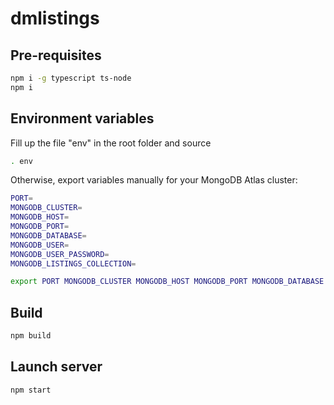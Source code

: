 # dmlistings

## Pre-requisites

```sh
npm i -g typescript ts-node
npm i
```

## Environment variables

Fill up the file "env" in the root folder and source

```sh
. env
```

Otherwise, export variables manually for your MongoDB Atlas cluster:

```sh
PORT=
MONGODB_CLUSTER=
MONGODB_HOST=
MONGODB_PORT=
MONGODB_DATABASE=
MONGODB_USER=
MONGODB_USER_PASSWORD=
MONGODB_LISTINGS_COLLECTION=

export PORT MONGODB_CLUSTER MONGODB_HOST MONGODB_PORT MONGODB_DATABASE MONGODB_USER MONGODB_USER_PASSWORD MONGODB_LISTINGS_COLLECTION
```

## Build

```sh
npm build
```

## Launch server

```sh
npm start
```
